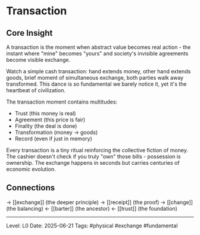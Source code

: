 # Transaction

## Core Insight
A transaction is the moment when abstract value becomes real action - the instant where "mine" becomes "yours" and society's invisible agreements become visible exchange.

Watch a simple cash transaction: hand extends money, other hand extends goods, brief moment of simultaneous exchange, both parties walk away transformed. This dance is so fundamental we barely notice it, yet it's the heartbeat of civilization.

The transaction moment contains multitudes:
- Trust (this money is real)
- Agreement (this price is fair)
- Finality (the deal is done)
- Transformation (money → goods)
- Record (even if just in memory)

Every transaction is a tiny ritual reinforcing the collective fiction of money. The cashier doesn't check if you truly "own" those bills - possession is ownership. The exchange happens in seconds but carries centuries of economic evolution.

## Connections
→ [[exchange]] (the deeper principle)
→ [[receipt]] (the proof)
→ [[change]] (the balancing)
← [[barter]] (the ancestor)
← [[trust]] (the foundation)

---
Level: L0
Date: 2025-06-21
Tags: #physical #exchange #fundamental